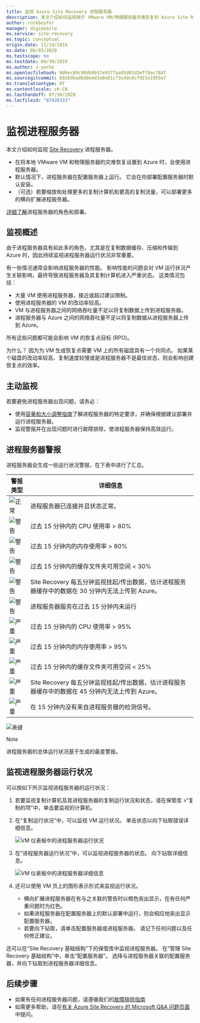 ```yaml
---
title: 监视 Azure Site Recovery 进程服务器
description: 本文介绍如何监视用于 VMware VM/物理服务器灾难恢复的 Azure Site Recovery 进程服务器
author: rockboyfor
manager: digimobile
ms.service: site-recovery
ms.topic: conceptual
origin.date: 11/14/2019
ms.date: 08/03/2020
ms.testscope: no
ms.testdate: 09/30/2019
ms.author: v-yeche
ms.openlocfilehash: 0d0ec89c98db9b57e9377aa95d01d3eff8ac784f
ms.sourcegitcommit: 692b9bad6d8e4d3a8e81c73c49c8cf921e1955e7
ms.translationtype: HT
ms.contentlocale: zh-CN
ms.lasthandoff: 07/30/2020
ms.locfileid: "87426333"
---
```

# <a name="monitor-the-process-server"></a>监视进程服务器

本文介绍如何监视 [Site Recovery](site-recovery-overview.md) 进程服务器。

- 在将本地 VMware VM 和物理服务器的灾难恢复设置到 Azure 时，会使用进程服务器。
- 默认情况下，进程服务器在配置服务器上运行。 它会在你部署配置服务器时默认安装。
- （可选）若要缩放和处理更多的复制计算机和更高的复制流量，可以部署更多的横向扩展进程服务器。

[详细了解](vmware-physical-azure-config-process-server-overview.md)进程服务器的角色和部署。

## <a name="monitoring-overview"></a>监视概述

由于进程服务器具有如此多的角色，尤其是在复制数据缓存、压缩和传输到 Azure 时，因此持续监视进程服务器运行状况非常重要。

有一些情况通常会影响进程服务器的性能。 影响性能的问题会对 VM 运行状况产生关联影响，最终导致进程服务器及其复制计算机进入严重状态。 这类情况包括：

- 大量 VM 使用进程服务器，接近或超过建议限制。
- 使用进程服务器的 VM 的改动率较高。
- VM 与进程服务器之间的网络吞吐量不足以将复制数据上传到进程服务器。
- 进程服务器与 Azure 之间的网络吞吐量不足以将复制数据从进程服务器上传到 Azure。

所有这些问题都可能会影响 VM 的恢复点目标 (RPO)。 

为什么？ 因为为 VM 生成恢复点需要 VM 上的所有磁盘具有一个共同点。 如果某个磁盘的改动率较高、复制速度较慢或是进程服务器不是最佳状态，则会影响创建恢复点的效率。

## <a name="monitor-proactively"></a>主动监视

若要避免进程服务器出现问题，请务必：

- 使用[容量和大小调整指南](site-recovery-plan-capacity-vmware.md#capacity-considerations)了解进程服务器的特定要求，并确保根据建议部署并运行进程服务器。
- 监视警报并在出现问题时进行故障排除，使进程服务器保持高效运行。

## <a name="process-server-alerts"></a>进程服务器警报

进程服务器会生成一些运行状况警报，在下表中进行了汇总。

警报类型 | **详细信息**
--- | ---
![正常][green] | 进程服务器已连接并且状态正常。
![警告][yellow] | 过去 15 分钟内的 CPU 使用率 > 80%
![警告][yellow] | 过去 15 分钟内的内存使用率 > 80%
![警告][yellow] | 过去 15 分钟内的缓存文件夹可用空间 < 30%
![警告][yellow] | Site Recovery 每五分钟监视挂起/传出数据，估计进程服务器缓存中的数据在 30 分钟内无法上传到 Azure。
![警告][yellow] | 进程服务器服务在过去 15 分钟内未运行
![严重][red] | 过去 15 分钟内的 CPU 使用率 > 95%
![严重][red] | 过去 15 分钟内的内存使用率 > 95%
![严重][red] | 过去 15 分钟内的缓存文件夹可用空间 < 25%
![严重][red] | Site Recovery 每五分钟监视挂起/传出数据，估计进程服务器缓存中的数据在 45 分钟内无法上传到 Azure。
![严重][red] | 在 15 分钟内没有来自进程服务器的检测信号。

![表键](./media/vmware-physical-azure-monitor-process-server/table-key.png)

> [!NOTE]
> 进程服务器的总体运行状况基于生成的最差警报。

## <a name="monitor-process-server-health"></a>监视进程服务器运行状况

可以按如下所示监视进程服务器的运行状况： 

1. 若要监视复制计算机及其进程服务器的复制运行状况和状态，请在保管库 >“复制的项”中，单击要监视的计算机。
2. 在“复制运行状况”中，可以监视 VM 运行状况。 单击状态以向下钻取错误详细信息。

    ![VM 仪表板中的进程服务器运行状况](./media/vmware-physical-azure-monitor-process-server/vm-ps-health.png)

4. 在“进程服务器运行状况”中，可以监视进程服务器的状态。 向下钻取详细信息。

    ![VM 仪表板中的进程服务器详细信息](./media/vmware-physical-azure-monitor-process-server/ps-summary.png)

5. 还可以使用 VM 页上的图形表示形式来监视运行状况。
    - 横向扩展进程服务器在有与之关联的警告时以橙色突出显示，在有任何严重问题时为红色。 
    - 如果进程服务器在配置服务器上的默认部署中运行，则会相应地突出显示配置服务器。
    - 若要向下钻取，请单击配置服务器或进程服务器。 请记下任何问题以及任何修正建议。

还可以在“Site Recovery 基础结构”下的保管库中监视进程服务器。 在“管理 Site Recovery 基础结构”中，单击“配置服务器”。 选择与进程服务器关联的配置服务器，并向下钻取到进程服务器详细信息。

## <a name="next-steps"></a>后续步骤

- 如果有任何进程服务器问题，请遵循我们的[故障排除指南](vmware-physical-azure-troubleshoot-process-server.md)
- 如需更多帮助，请在[有关 Azure Site Recovery 的 Microsoft Q&A 问题页面](https://docs.microsoft.com/answers/topics/azure-site-recovery.html)中提问。 

[green]: ./media/vmware-physical-azure-monitor-process-server/green.png
[yellow]: ./media/vmware-physical-azure-monitor-process-server/yellow.png
[red]: ./media/vmware-physical-azure-monitor-process-server/red.png

<!-- Update_Description: update meta properties, wording update, update link -->
